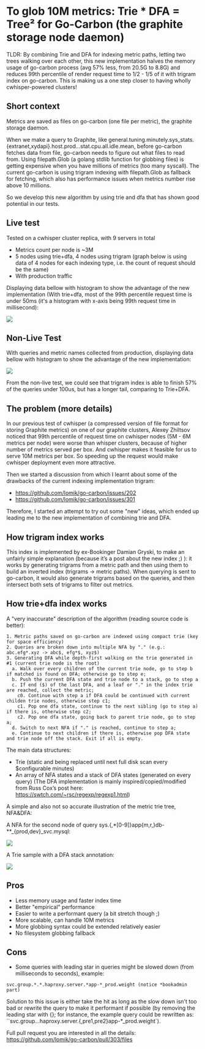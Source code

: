
# To glob 10M metrics: Trie * DFA = Tree² for Go-Carbon (the graphite storage node daemon)

TLDR: By combining Trie and DFA for indexing metric paths, letting two trees walking over each other, this new implementation halves the memory usage of go-carbon process (avg 57% less, from 20.5G to 8.8G) and reduces 99th percentile of render request time to 1/2 - 1/5 of it with trigram index on go-carbon. This is making us a one step closer to having wholly cwhisper-powered clusters!

## Short context

Metrics are saved as files on go-carbon (one file per metric), the graphite storage daemon.

When we make a query to Graphite, like general.tuning.minutely.sys_stats.{extranet,xydapi}.host.prod.*.*.stat.cpu.all.idle.mean, before go-carbon fetches data from file, go-carbon needs to figure out what files to read from. Using filepath.Glob (a golang stdlib function for globbing files) is getting expensive when you have millions of metrics (too many syscall). The current go-carbon is using trigram indexing with filepath.Glob as fallback for fetching, which also has performance issues when metrics number rise above 10 millions.

So we develop this new algorithm by using trie and dfa that has shown good potential in our tests.

## Live test

Tested on a cwhisper cluster replica, with 9 servers in total

* Metrics count per node is ~3M
* 5 nodes using trie+dfa, 4 nodes using trigram (graph below is using data of 4 nodes for each indexing type, i.e. the count of request should be the same)
* With production traffic

Displaying data bellow with histogram to show the advantage of the new implementation (With trie+dfa, most of the 99th percentile request time is under 50ms (it's a histogram with x-axis being 99th request time in millisecond):

![](images/image4.jpg)

## Non-Live Test

With queries and metric names collected from production, displaying data bellow with histogram to show the advantage of the new implementation:

![](images/image3.jpg)

From the non-live test, we could see that trigram index is able to finish 57% of the queries under 100us, but  has a longer tail, comparing to Trie+DFA.

## The problem (more details)

In our previous test of cwhisper (a compressed version of file format for storing Graphite metrics) on one of our graphite clusters, Alexey Zhiltsov noticed that 99th percentile of request time on cwhisper nodes (5M - 6M metrics per node) were worse than whisper clusters, because of  higher number of metrics served per box. And cwhisper makes it feasible for us to serve 10M metrics per box. So speeding up the request would make cwhisper deployment even more attractive.

Then we started a discussion from which I learnt about some of the drawbacks of the current indexing implementation trigram:

* https://github.com/lomik/go-carbon/issues/202
* https://github.com/lomik/go-carbon/issues/301

Therefore, I started an attempt to try out some "new" ideas, which ended up leading me to the new implementation of combining trie and DFA.

## How trigram index works

This index is implemented by ex-Bookinger Damian Gryski, to make an unfairly simple explanation (because it’s a post about the new index ;) ): it works by generating trigrams from a metric path and then using them to build an inverted index (trigrams -> metric paths). When querying is sent to go-carbon, it would also generate trigrams based on the queries, and  then intersect both sets of trigrams to filter out metrics.

## How trie+dfa index works

A "very inaccurate" description of the algorithm (reading source code is better):


```
1. Metric paths saved on go-carbon are indexed using compact trie (key for space efficiency)
2. Queries are broken down into multiple NFA by "." (e.g.: abc.efg*.xyz -> abc$, efg*$, xyz$)
3. Generating DFA while depth-first walking on the trie generated in #1 (current trie node is the root)
  a. Walk over every children of the current trie node, go to step b if matched is found on DFA; otherwise go to step e;
  b. Push the current DFA state and trie node to a stack, go to step a
  c. If end ($) of the last DFA, and a leaf or "." in the index trie are reached, collect the metric;
    c0. Continue with step a if DFA could be continued with current childen trie nodes, otherwise step c1;
    c1. Pop one dfa state, continue to the next sibling (go to step a) if there is, otherwise step c2;
    c2. Pop one dfa state, going back to parent trie node, go to step a;
  d. Switch to next NFA if "." is reached, continue to step a;
  e. Continue to next children if there is, otherwise pop DFA state and trie node off the stack. Exit if all is empty.
```

The main data structures:

* Trie (static and being replaced until next full disk scan every $configurable minutes)
* An array of NFA states and a stack of DFA states (generated on every query) (The DFA implementation is mainly inspired/copied/modified from Russ Cox’s post here: https://swtch.com/~rsc/regexp/regexp1.html)

A simple and also not so accurate illustration of the metric trie tree, NFA&DFA:

A NFA for the second node of query sys.{,*[0-9]}app{m,r,}db-**_{prod,dev}_svc.mysql:

![](images/image5.png)

A Trie sample with a DFA stack annotation:

![](images/image1.png)

## Pros

* Less memory usage and faster index time
* Better "empirical" performance
* Easier to write a performant query (a bit stretch though ;)
* More scalable, can handle 10M metrics
* More globbing syntax could be extended relatively easier
* No filesystem globbing fallback

## Cons

* Some queries with leading star in queries might be slowed down (from milliseconds to seconds), example:

```
svc.group.*.*.haproxy.server.*app-*_prod.weight (notice *bookadmin part)
```

Solution to this issue is either take the hit as long as the slow down isn't too bad or rewrite the query to make it performant if possible (by removing the leading star with {}; for instance, the example query could be rewritten as: ``svc.group.*.*.haproxy.server.{,pre1,pre2}app-*_prod.weight`).

Full pull request you are interested in all the details: https://github.com/lomik/go-carbon/pull/303/files
